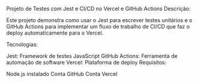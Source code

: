 Projeto de Testes com Jest e CI/CD no Vercel e GitHub Actions
Descrição:

Este projeto demonstra como usar o Jest para escrever testes unitários e o GitHub Actions para implementar um fluxo de trabalho de CI/CD que faz o deploy automaticamente para o Vercel.

Tecnologias:

Jest: Framework de testes JavaScript
GitHub Actions: Ferramenta de automação de software
Vercel: Plataforma de deploy
Requisitos:

Node.js instalado
Conta GitHub
Conta Vercel
